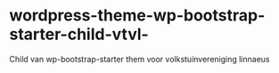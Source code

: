 # wordpress-theme-wp-bootstrap-starter-child-vtvl-
Child van wp-bootstrap-starter them voor volkstuinvereniging linnaeus
